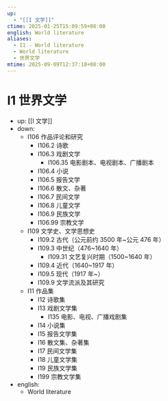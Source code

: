 ```yaml
---
up:
  - "[[I 文学]]"
ctime: 2025-01-25T15:09:59+08:00
english: World literature
aliases:
  - I1 - World literature
  - World literature
  - 世界文学
mtime: 2025-09-09T12:37:18+08:00
---
```


# I1 世界文学

- up: [[I 文学]]
- down:
	- I106 作品评论和研究
		- I106.2 诗歌
		- I106.3 戏剧文学
			- I106.35 电影剧本、电视剧本、广播剧本
		- I106.4 小说
		- I106.5 报告文学
		- I106.6 散文、杂著
		- I106.7 民间文学
		- I106.8 儿童文学
		- I106.9 民族文学
		- I106.99 宗教文学
	- I109 文学史、文学思想史
		- I109.2 古代（公元前约 3500 年~公元 476 年）
		- I109.3 中世纪（476~1640 年）
			- I109.31 文艺复兴时期（1500~1640 年）
		- I109.4 近代（1640~1917 年）
		- I109.5 现代（1917 年~）
		- I109.9 文学流派及其研究
	- I11 作品集
		- I12 诗歌集
		- I13 戏剧文学集
			- I135 电影、电视、广播戏剧集
		- I14 小说集
		- I15 报告文学集
		- I16 散文集、杂著集
		- I17 民间文学集
		- I18 儿童文学集
		- I19 民族文学集
		- I199 宗教文学集
- english:
	- World literature
